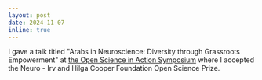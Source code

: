 ```yaml
---
layout: post
date: 2024-11-07
inline: true
---
```


I gave a talk titled "Arabs in Neuroscience: Diversity through Grassroots Empowerment" at [the Open Science in Action Symposium](https://www.mcgill.ca/neuro/channels/event/6th-annual-neuro-open-science-action-symposium-2024-357804) where I accepted the Neuro - Irv and Hilga Cooper Foundation Open Science Prize.